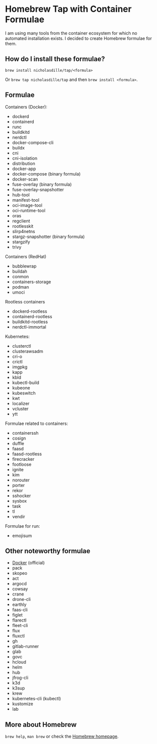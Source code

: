 # Homebrew Tap with Container Formulae

I am using many tools from the container ecosystem for which no automated installation exists. I decided to create Homebrew formulae for them.

## How do I install these formulae?

`brew install nicholasdille/tap/<formula>`

Or `brew tap nicholasdille/tap` and then `brew install <formula>`.

## Formulae

Containers (Docker):

- dockerd
- containerd
- runc
- buildkitd
- nerdctl
- docker-compose-cli
- buildx
- cni
- cni-isolation
- distribution
- docker-app
- docker-compose (binary formula)
- docker-scan
- fuse-overlay (binary formula)
- fuse-overlay-snapshotter
- hub-tool
- manifest-tool
- oci-image-tool
- oci-runtime-tool
- oras
- regclient
- rootlesskit
- slirp4netns
- stargz-snapshotter (binary formula)
- stargzify
- trivy

Containers (RedHat)

- bubblewrap
- buildah
- conmon
- containers-storage
- podman
- umoci

Rootless containers

- dockerd-rootless
- containerd-rootless
- buildkitd-rootless
- nerdctl-immortal

Kubernetes:

- clusterctl
- clusterawsadm
- cri-o
- crictl
- imgpkg
- kapp
- kbld
- kubectl-build
- kubeone
- kubeswitch
- kwt
- localizer
- vcluster
- ytt

Formulae related to containers:

- containerssh
- cosign
- duffle
- faasd
- faasd-rootless
- firecracker
- footloose
- ignite
- kim
- norouter
- porter
- rekor
- sshocker
- sysbox
- task
- tl
- vendir

Formulae for run:

- emojisum

## Other noteworthy formulae

- [Docker](https://formulae.brew.sh/formula/docker#default) (official)
- pack
- skopeo
- act
- argocd
- cowsay
- crane
- drone-cli
- earthly
- faas-cli
- figlet
- flarectl
- fleet-cli
- flux
- fluxctl
- gh
- gitlab-runner
- glab
- govc
- hcloud
- helm
- hub
- jfrog-cli
- k3d
- k3sup
- krew
- kubernetes-cli (kubectl)
- kustomize
- lab

## More about Homebrew

`brew help`, `man brew` or check the [Homebrew homepage](https://brew.sh).
